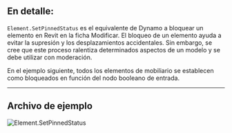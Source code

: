 ## En detalle:
`Element.SetPinnedStatus` es el equivalente de Dynamo a bloquear un elemento en Revit en la ficha Modificar. El bloqueo de un elemento ayuda a evitar la supresión y los desplazamientos accidentales. Sin embargo, se cree que este proceso ralentiza determinados aspectos de un modelo y se debe utilizar con moderación.

En el ejemplo siguiente, todos los elementos de mobiliario se establecen como bloqueados en función del nodo booleano de entrada.
___
## Archivo de ejemplo

![Element.SetPinnedStatus](./Revit.Elements.Element.SetPinnedStatus_img.jpg)
